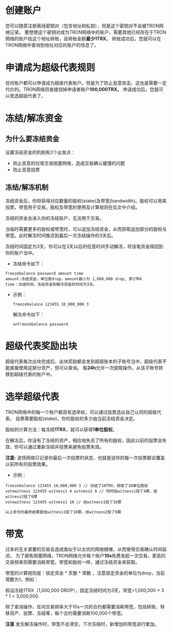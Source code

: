 # 创建账户

您可以随意注册离线密钥对（包含地址和私钥），但是这个密钥对不会被TRON网络记录。
要想使这个密钥对成为TRON网络中的账户，需要其他已经存在于TRON网络的账户给这个地址转账，且转账金额**最少1TRX**。
转账成功后，您就可以在TRON网络中查询到地址对应的账户的信息了。
 
# 申请成为超级代表规则

任何账户都可以申请成为超级代表账户。但是为了防止恶意攻击，这也是需要一定代价的。TRON网络将直接烧掉申请者账户**100,000TRX**。
申请成功后，您就可以竞选超级代表了。

# 冻结/解冻资金

## 为什么要冻结资金
设置冻结资金的机制有2个出发点：
- 防止恶意的垃圾交易阻塞网络，造成交易确认缓慢的问题
- 防止恶意投票

## 冻结/解冻机制
冻结资金后，你将获得对应数量的股权(stake)及带宽(bandwidth)。股权可以用来投票，带宽用于交易。股权及带宽的使用及计算规则在后文中介绍。

冻结的资金会进入你的冻结账户，无法用于交易。

当临时需要更多的股权或带宽时，可以追加冻结资金，从而获取追加部分的股权与带宽。此时解冻时间推迟到最后一次冻结操作的3天后。

冻结时间固定为3天，你可以在3天以后的任意时间手动解冻，将该笔资金赎回到你的账户当中。

+ 冻结命令如下：
 
```
freezebalance password amount time
amount:冻结资金，单位是drop。amount最小为 1,000,000 drop, 即1TRX
time：冻结时间，冻结资金到解冻资金的时间为3天。
```

+ 示例：

    `freezebalance 123455 10_000_000 3`

    解冻命令如下：

    `unfreezebalance password`

# 超级代表奖励出块

超级代表每次出块完成后，出块奖励都会发到超级账本的子账号当中，超级代表不能直接使用这部分资产，但可以查询。
每**24h**允许一次提取操作。从该子账号转移到超级代表的账户中。

# 选举超级代表

TRON网络中的每一个账户都具有选举权，可以通过投票选出自己认同的超级代表。
投票需要股权(stake)，你的股权的多少由当前冻结资金决定。

股权的计算方法：每冻结**1TRX**，就可以获得**1单位股权**。

在解冻后，你没有了冻结的资产，相应地失去了所有的股权，因此以前的投票会失效。你可以通过重新冻结并投票来避免投票失效。

**注意:** 波场网络只记录你最后一次投票的状态，也就是说你的每一次投票都会覆盖以前所有的投票效果。

+ 示例：

```
freezebalance 123455 10,000,000 3 // 冻结了10TRX，获取了10单位股权
votewitness 123455 witness1 4 witness2 6 // 同时给witness1投了4票，给witness2投了6票
votewitness 123455 witness1 10 // 给witness1投了10票

以上命令的最终结果是给witness1投了10票，给witness2投了0票
```

# 带宽

过多的无关紧要的交易会造成类似于以太坊的网络拥堵，从而使得交易确认时间延迟。
为了避免阻塞网络，TRON网络允许每个账户**10s**免费发起一次交易，更高的交易频率则需要消耗带宽。带宽和股权一样，通过冻结资金来获取。

带宽的计算规则是：锁定资金 * 天数 * 常数 ，注意锁定资金的单位为drop，当前常数为1。例如：

假设冻结1TRX（1,000,000 DROP），固定冻结时间为3天，带宽=1,000,000 * 3 * 1 = 3,000,000.

除了查询操作，任何交易频率大于10s一次的合约都需要消耗带宽，包括转账、转移资产、投票、冻结等，每个合约需要消耗100,000个带宽。
  
**注意** 发生解冻操作时，带宽不会清空，下次冻结时，新增加的带宽进行累加。


